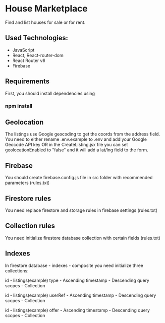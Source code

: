# House Marketplace

Find and list houses for sale or for rent. 

## Used Technologies:

- JavaScript
- React, React-router-dom
- React Router v6
- Firebase

## Requirements

First, you should install dependencies using 
### npm install

## Geolocation

The listings use Google geocoding to get the coords from the address field. You need to either rename .env.example to .env and add your Google Geocode API key OR in the CreateListing.jsx file you can set geolocationEnabled to "false" and it will add a lat/lng field to the form.

## Firebase

You should create firebase.config.js file in src folder with recommended parameters (rules.txt)

## Firestore rules

You need replace firestore and storage rules in firebase settings (rules.txt)

## Collection rules

You need initialize firestore database collection with certain fields (rules.txt) 

## Indexes

In firestore database - indexes - composite you need initialize three collections:

id - listings(example)
type - Ascending
timestamp - Descending
query scopes - Collection 

id - listings(example)
userRef - Ascending
timestamp - Descending
query scopes - Collection 

id - listings(example)
offer - Ascending
timestamp - Descending
query scopes - Collection 
